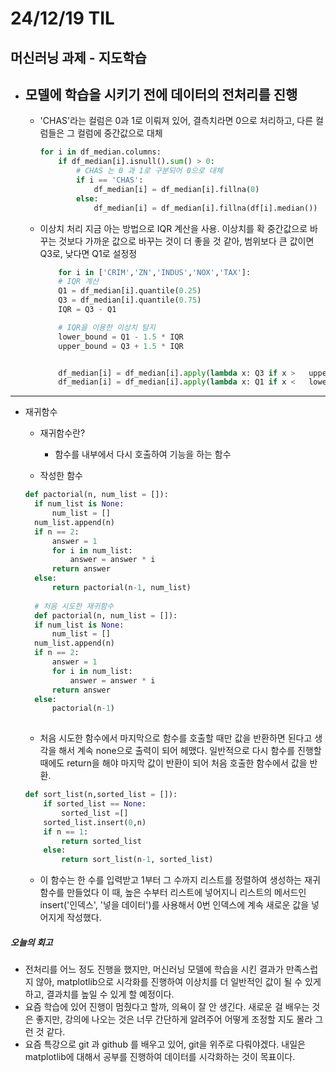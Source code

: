 # 24/12/19 TIL
## 머신러닝 과제 - 지도학습
- 모델에 학습을 시키기 전에 데이터의 전처리를 진행
  - 
  - 'CHAS'라는 컬럼은 0과 1로 이뤄져 있어, 결측치라면 0으로 처리하고, 다른 컬럼들은 그 컬럼에 중간값으로 대체

    ```python
    for i in df_median.columns:
        if df_median[i].isnull().sum() > 0:
            # CHAS 는 0 과 1로 구분되어 0으로 대체
            if i == 'CHAS':
                df_median[i] = df_median[i].fillna(0)
            else:
                df_median[i] = df_median[i].fillna(df[i].median())
    ```
  - 이상치 처리
  지금 아는 방법으로 IQR 계산을 사용.
  이상치를 확 중간값으로 바꾸는 것보다 가까운 값으로 바꾸는 것이 더 좋을 것 같아, 범위보다 큰 값이면 Q3로, 낮다면 Q1로 설정정

    ```python
        for i in ['CRIM','ZN','INDUS','NOX','TAX']:
        # IQR 계산
        Q1 = df_median[i].quantile(0.25)
        Q3 = df_median[i].quantile(0.75)
        IQR = Q3 - Q1
    
        # IQR을 이용한 이상치 탐지
        lower_bound = Q1 - 1.5 * IQR
        upper_bound = Q3 + 1.5 * IQR

    
        df_median[i] = df_median[i].apply(lambda x: Q3 if x >   upper_bound else x)
        df_median[i] = df_median[i].apply(lambda x: Q1 if x <   lower_bound else x)

    ```

-----


- 재귀함수
  - 재귀함수란?
    - 함수를 내부에서 다시 호출하여 기능을 하는 함수
  
  - 작성한 함수
  ```python
  def pactorial(n, num_list = []):
    if num_list is None:
        num_list = []
    num_list.append(n)
    if n == 2:
        answer = 1 
        for i in num_list:
            answer = answer * i
        return answer
    else:
        return pactorial(n-1, num_list)
    
    # 처음 시도한 재귀함수
    def pactorial(n, num_list = []):
    if num_list is None:
        num_list = []
    num_list.append(n)
    if n == 2:
        answer = 1 
        for i in num_list:
            answer = answer * i
        return answer
    else:
        pactorial(n-1)
    
    ```
    - 처음 시도한 함수에서 마지막으로 함수를 호출할 때만 값을 반환하면 된다고 생각을 해서 계속 none으로 출력이 되어 헤맸다.
    일반적으로 다시 함수를 진행할 때에도 return을 해야 마지막 값이 반환이 되어 처음 호출한 함수에서 값을 반환.

    ```python
    def sort_list(n,sorted_list = []):
        if sorted_list == None:
            sorted_list =[]
        sorted_list.insert(0,n)
        if n == 1:
            return sorted_list
        else:
            return sort_list(n-1, sorted_list)
    ```
    - 이 함수는 한 수를 입력받고 1부터 그 수까지 리스트를 정렬하여 생성하는 재귀함수를 만들었다
    이 때, 높은 수부터 리스트에 넣어지니 리스트의 메서드인 insert('인덱스', '넣을 데이터')를 사용해서 0번 인덱스에 계속 새로운 값을 넣어지게 작성했다.

##### 오늘의 회고
- 전처리를 어느 정도 진행을 했지만, 머신러닝 모델에 학습을 시킨 결과가 만족스럽지 않아, matplotlib으로 시각화를 진행하여 이상치를 더 일반적인 값이 될 수 있게 하고, 결과치를 높일 수 있게 할 예정이다.
- 요즘 학습에 있어 진행이 멈췄다고 할까, 의욕이 잘 안 생긴다. 새로운 걸 배우는 것은 좋지만, 강의에 나오는 것은 너무 간단하게 알려주어 어떻게 조정할 지도 몰라 그런 것 같다.
- 요즘 특강으로 git 과 github 를 배우고 있어, git을 위주로 다뤄야겠다. 내일은 matplotlib에 대해서 공부를 진행하여 데이터를 시각화하는 것이 목표이다.
